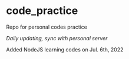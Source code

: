 # code_practice
Repo for personal codes practice

*Daily updating, sync with personal server*

Added NodeJS learning codes on Jul. 6th, 2022
